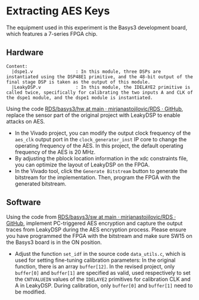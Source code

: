 # Extracting AES Keys

The equipment used in this experiment is the Basys3 development board, which features a 7-series FPGA chip.

## Hardware

```
Content: 
  |dspe1.v           	  : In this module, three DSPs are instantiated using the DSP48E1 primitive, and the 48-bit output of the final stage DSP is taken as the output of this module.
  |LeakyDSP.v             : In this module, the IDELAYE2 primitive is called twice, specifically for calibrating the two inputs A and CLK of the dspe1 module, and the dspe1 module is instantiated.
```

Using the code [RDS/basys3/hw at main · mirjanastojilovic/RDS · GitHub](https://github.com/mirjanastojilovic/RDS/tree/main/basys3/hw), replace the sensor part of the original project with LeakyDSP to enable attacks on AES.

- In the Vivado project, you can modify the output clock frequency of the `aes_clk` output port in the `clock_generator_inst` IP core to change the operating frequency of the AES. In this project, the default operating frequency of the AES is 20 MHz.
- By adjusting the pblock location information in the xdc constraints file, you can optimize the layout of LeakyDSP on the FPGA.
- In the Vivado tool, click the `Generate Bitstream` button to generate the bitstream for the implementation. Then, program the FPGA with the generated bitstream.


## Software

Using the code from [RDS/basys3/sw at main · mirjanastojilovic/RDS · GitHub](https://github.com/mirjanastojilovic/RDS/tree/main/basys3/sw), implement PC-triggered AES encryption and capture the output traces from LeakyDSP during the AES encryption process. Please ensure you have programmed the FPGA with the bitstream and make sure SW15 on the Basys3 board is in the ON position.

- Adjust the function `set_idf` in the source code `data_utils.c`, which is used for setting fine-tuning calibration parameters: In the original function, there is an array `buffer[12]`. In the revised project, only `buffer[0]` and `buffer[1]` are specified as valid, used respectively to set the `CNTVALUEIN` values of the `IDELAYE2` primitives for calibration CLK and A in LeakyDSP. During calibration, only `buffer[0]` and `buffer[1]` need to be modified.



